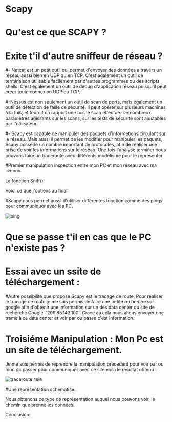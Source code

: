 # Scapy

# Qu'est ce que SCAPY ?


# Exite t'il d'autre sniffeur de réseau ?


#- Netcat est un petit outil qui permet d'envoyer des données a travers un réseau aussi bien en UDP qu'en TCP. C'est également un outil de terminaison utilisable facilement par d'autres programmes ou des scripts shells. C'est également un outil de debug d'application réseau puisqu'il peut créer toute connexion UDP ou TCP.

#-Nessus est non seulement un outil de scan de ports, mais également un outil de détection de faille de sécurité.
Il peut opérer sur plusieurs machines à la fois, et fournit un rapport une fois le scan effectué.
De nombreux paramètres agissants sur les scans, sur les tests de sécurité sont ajustables par l'utilisateur.

#- Scapy est capable de manipuler des paquets d'informations circulant sur le réseau. Mais aussi il permet de les modifier  pour manipuler les paquets, Scapy possede un nombre important de protocoles, afin de réaliser une prise de voir les informations sur le réseau. Une fois l'analyse terminer nous pouvons faire un traceroute avec différents modélisme pour le représenter.


#Premier manipulation inspection entre mon PC et mon réseau avec ma livebox.

La fonction Sniff():


Voici ce que j'obtiens au final:





#Scapy nous permet aussi d'utiliser différentes fonction comme des pings pour communiquer avec les PC.

![ping](https://cloud.githubusercontent.com/assets/15108010/12550299/2587b58a-c363-11e5-8307-dca3a0a1b526.png)




# Que se passe t'il en cas que le PC n'existe pas ?

#  Essai avec un ssite de téléchargement :


#Autre possibilité que propose Scapy est le tracage de route. 
Pour réaliser le tracage de route je me suis permis de faire une petite recherche sur google afin d'obtenir une information sur un des data center du site de recherche Google.
'209.85.143.100'. Grace àa cela nous allons envoyer une trame à ce data center et voir par ou passe c'est information.




# Troisiéme Manipulation : Mon Pc est un site de téléchargement.
Je me suis permis de reprendre la manipulation précédent pour voir par ou mon pc passer pour communiquer avec ce site voila le resultat obtenu :

![traceroute_tele](https://cloud.githubusercontent.com/assets/15108010/12550218/89b6ca4c-c362-11e5-9bc0-1395f4b613de.png)


#Une représentation  schématisé.


Nous obtenons ce type de représentation auquel nous pouvons voir, le chemin que prenne les données.

Conclusion:
